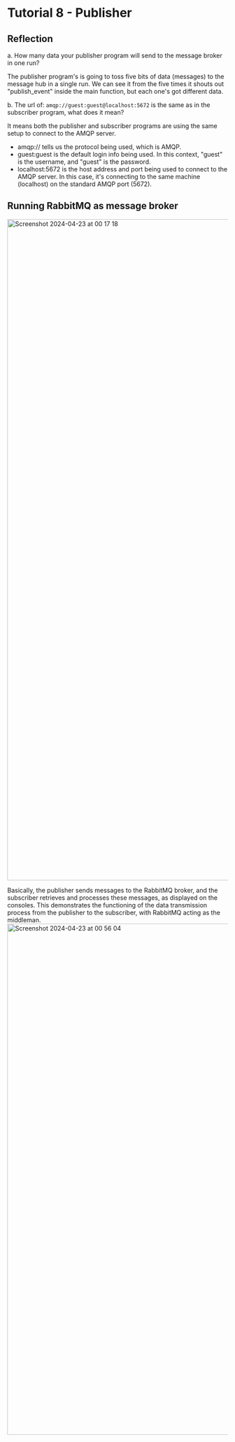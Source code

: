 # Tutorial 8 - Publisher

## Reflection
a. How many data your publisher program will send to the message broker in one run?

The publisher program's is going to toss five bits of data (messages) to the message hub in a single run. We can see it from the five times it shouts out "publish_event" inside the main function, but each one's got different data.

b. The url of: `amqp://guest:guest@localhost:5672` is the same as in the subscriber program, what does it mean?

It means both the publisher and subscriber programs are using the same setup to connect to the AMQP server.

- amqp:// tells us the protocol being used, which is AMQP.
- guest:guest is the default login info being used. In this context, "guest" is the username, and "guest" is the password.
- localhost:5672 is the host address and port being used to connect to the AMQP server. In this case, it's connecting to the same machine  (localhost) on the standard AMQP port (5672).

## Running RabbitMQ as message broker
<img width="1512" alt="Screenshot 2024-04-23 at 00 17 18" src="https://github.com/rachelzn/tutorial8-publisher/assets/92985397/1b216c6c-e1ee-4e0f-bf12-19fe491ac1df">

Basically, the publisher sends messages to the RabbitMQ broker, and the subscriber retrieves and processes these messages, as displayed on the consoles. This demonstrates the functioning of the data transmission process from the publisher to the subscriber, with RabbitMQ acting as the middleman.
<img width="1169" alt="Screenshot 2024-04-23 at 00 56 04" src="https://github.com/rachelzn/tutorial8-publisher/assets/92985397/dee37e7c-8237-4241-885f-09bafb391437">
